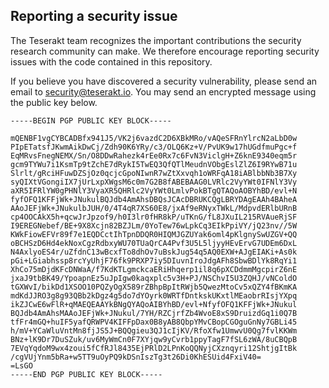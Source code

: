 ## Reporting a security issue

The Teserakt team recognizes the important contributions the security research community can make. We therefore encourage reporting security issues with the code contained in this repository.

If you believe you have discovered a security vulnerability, please send an email to security@teserakt.io. You may send an encrypted message using the public key below.

```
-----BEGIN PGP PUBLIC KEY BLOCK-----

mQENBF1vgCYBCADBfx941J5/VK2j6vazdC2D6XBkMRo/vAQeSFRnYlrcN2aLbD0w
PIpETatsfJKwmAikDwCj/Zdh90K6YRy/c3/OLQ6Kz+V/PvUK9w17hUGdfmuPgc+f
EqMRvsFnegNEMX/Sn/O8DDwRahezk4rEe0Rx7c6FvN3ViclgH+Z6knE9340eqm5r
gcm9TYWu7i1KsmTp9tZchE7dRykI5TwEQ3QfQTlMeudnVObgEslZlZ6I9RYwB71u
Slrlt/gRciHFuwDZSjOz0qcjcGpoNIwnR7wZtXxvqh1oWRFqA18iABlbbNb3B7Xy
syQIXtVGongiIX7jUrLxpXWgsM6c0m7G2B8fABEBAAG0LVRlc2VyYWt0IFNlY3Vy
aXR5IFRlYW0gPHNlY3VyaXR5QHRlc2VyYWt0LmlvPokBTgQTAQoAOBYhBD/evl+N
fyfOFQ1KFFjWk+JNukulBQJdb4AmAhsDBQsJCAcDBRUKCQgLBRYDAgEAAh4BAheA
AAoJEFjWk+JNukulbJUH/0/4T4qR7XS60E8/jxAf9eRNyxTWkL/MdpvdERlbURnB
cp4OOCAkX5h+qcwJrJpzof9/h0I3lr0fHR8kP/uTKnG/fL8JXuIL215RVAueRjSF
I9EREGNebef/BE+9X8Xcjn82BZJLm/0YoTew76wLpkCq3EIkPpiVY/jQ23nv//5W
KWkFiowEFVr89f7e1EQDCctIhTpnDDQR0HIQMJGZUYak6oml4pKlgnySwUZGV+QQ
oBCHSzD6Hd4ekNoxCgzRdbxyWU70TUaQrCA4Pvf3U5L5ljyyHEvErvG7UDEm6DxL
N4AxlyoES4r/uZfdnC13wBcxfTo8dhOv7uBskJug54q5AQ0EXW+AJgEIAKi+As0k
pGi+LGiabhssp8rcYyUhjF76fk9PRXP7iy5DIuvnIroJdgAFh8SbwBDlYk8RqYi1
XhCo75mDjdKFcDNWaA/f7KdKTLgmckcaERiHhqerp1il8q6pXCDdmmMgcpirZ6nE
jxaJ9tbBK49/YpoapnEz5uJpIgw0kaqxplc5v3H+PJ/NSChvI5U3ZQHJ/vNColdO
tGXWvI/bikDd1XSOO10PQZyOgX589rZBhpBpItRWjb5QwezMtoCv5xQZY4fBKmKA
mdKdJJRO3g8g93QBb2kDgz4g5do7dYOyrk0WRTfDntkskUKxtlMEaobrRIsjYXpq
ikZJCwE6wFlR+qMAEQEAAYkBNgQYAQoAIBYhBD/evl+NfyfOFQ1KFFjWk+JNukul
BQJdb4AmAhsMAAoJEFjWk+JNukul/7YH/RZCjrfZb4WvoE8xS9DruizdGq1i0Q7B
tfFr4mGQ+huIF5yafQRWPV4KIFFpDax0B8yAB8QbpYMvCBopCGOguGnNy7GBLi45
h/mV+YCaWluVntMn8fjJS5J+BQQgieu3QJ1cIjKV/RfoXfw1UmwvU0Qg7fvlKKWm
BNz+lK9Dr7DuSZuk/uv6MyWmCn0F7XYjqw9yCvrb1ppyTagF7fSL6zWA/8uCBQpB
7EVqYqdoM9wx4zoui5fCfRJl8435EjPRlD2LPnKoQQNyjCXznqyri12ShtjgItBk
/cgVUjYnm5bRa+w5TT9uOyPQ9kDSnIszTg3t26Di0KhESUid4FxiV40=
=LsGO
-----END PGP PUBLIC KEY BLOCK-----
```
